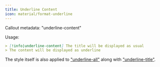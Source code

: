 ```yaml
---
title: Underline Content
icon: material/format-underline
---
```


Callout metadata: "underline-content"

Usage: 
```md
> [!info|underline-content] The title will be displayed as usual
> The content will be displayed as underline
```

The style itself is also applied to ["underline-all"](../combined-styling/page-22.md) along with ["underline-title"](../title-styling/page-22.md).